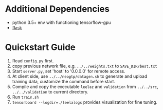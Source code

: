 # Additional Dependencies

* python 3.5+ env with functioning tensorflow-gpu
* [flask](http://flask.pocoo.org/)

# Quickstart Guide

1. Read `config.py` first.
2. copy previous network file, e.g. `../../weights.txt` to `SAVE_DIR/best.txt`
3. Start `server.py`, set 'host' to '0.0.0.0' for remote access.
4. At client side, use `../../neogtp/datagen.sh` to generate and upload training data, customize the command before start.
5. Compile and copy the executable `leelaz` and `validation` from `../../src`, `../../validation` to current directory.
6. Run `train.sh` 
7. `tensorboard --logdir=./leelalogs` provides visualization for fine tuning.
